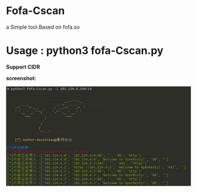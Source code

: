 # Fofa-Cscan
a Simple tool.Based on fofa.so

# **Usage : python3 fofa-Cscan.py**

**Support CIDR**

**screenshot:**

![avatar](/test.jpg)
